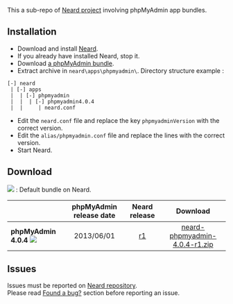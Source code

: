 This a sub-repo of [Neard project](https://github.com/crazy-max/neard) involving phpMyAdmin app bundles.

## Installation

* Download and install [Neard](https://github.com/crazy-max/neard).
* If you already have installed Neard, stop it.
* Download [a phpMyAdmin bundle](#download).
* Extract archive in `neard\apps\phpmyadmin\`. Directory structure example :

```
[-] neard
 | [-] apps
 |  | [-] phpmyadmin 
 |  |  | [-] phpmyadmin4.0.4
 |  |     | neard.conf
 ```

* Edit the `neard.conf` file and replace the key `phpmyadminVersion` with the correct version.
* Edit the `alias/phpmyadmin.conf` file and replace the lines with the correct version. 
* Start Neard.

## Download

![](https://raw.github.com/crazy-max/neard-app-phpmyadmin/master/img/star-20160403.png) : Default bundle on Neard.

|                      | phpMyAdmin release date | Neard release | Download |
| ---------------------|:-----------------------:|:-------------:|:--------:|
| **phpMyAdmin 4.0.4** ![](https://raw.github.com/crazy-max/neard-app-phpmyadmin/master/img/star-20160403.png) | 2013/06/01 | [r1](https://github.com/crazy-max/neard-app-phpmyadmin/releases/tag/r1) | [neard-phpmyadmin-4.0.4-r1.zip](https://github.com/crazy-max/neard-app-phpmyadmin/releases/download/r1/neard-phpmyadmin-4.0.4-r1.zip) |

## Issues

Issues must be reported on [Neard repository](https://github.com/crazy-max/neard/issues).<br />
Please read [Found a bug?](https://github.com/crazy-max/neard#found-a-bug) section before reporting an issue.

